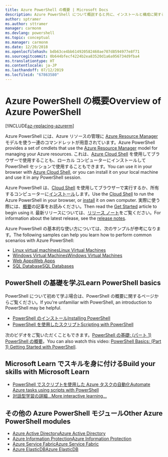 ```yaml
---
title: Azure PowerShell の概要 | Microsoft Docs
description: Azure PowerShell について概説すると共に、インストールと構成に関するページへのリンクを紹介します。
author: sptramer
ms.author: sttramer
manager: carmonm
ms.devlang: powershell
ms.topic: conceptual
ms.manager: carmonm
ms.date: 12/20/2018
ms.openlocfilehash: bdb63ce4bb614920582460ae707d8594977e8f71
ms.sourcegitcommit: 0b644bfecf4224b2ea83520d1a6a956734d9fba4
ms.translationtype: HT
ms.contentlocale: ja-JP
ms.lasthandoff: 07/12/2019
ms.locfileid: "67863580"
---
```

# <a name="overview-of-azure-powershell"></a><span data-ttu-id="e68b1-103">Azure PowerShell の概要</span><span class="sxs-lookup"><span data-stu-id="e68b1-103">Overview of Azure PowerShell</span></span>

[!INCLUDE[az-replacing-azurerm](../includes/az-replacing-azurerm.md)]

<span data-ttu-id="e68b1-104">Azure PowerShell には、Azure リソースの管理に [Azure Resource Manager](/azure/azure-resource-manager/resource-group-overview) モデルを使う一連のコマンドレットが用意されています。</span><span class="sxs-lookup"><span data-stu-id="e68b1-104">Azure PowerShell provides a set of cmdlets that use the [Azure Resource Manager](/azure/azure-resource-manager/resource-group-overview) model for managing your Azure resources.</span></span> <span data-ttu-id="e68b1-105">これは、[Azure Cloud Shell](/azure/cloud-shell/overview) を使用してブラウザーで使用することも、ローカル コンピューターにインストールして PowerShell セッションで使用することもできます。</span><span class="sxs-lookup"><span data-stu-id="e68b1-105">You can use it in your browser with [Azure Cloud Shell](/azure/cloud-shell/overview), or you can install it on your local machine and use it in any PowerShell session.</span></span>

<span data-ttu-id="e68b1-106">Azure PowerShell は、[Cloud Shell](/azure/cloud-shell/overview) を使用してブラウザーで実行するか、所有するコンピューターに[インストール](install-azurerm-ps.md)します。</span><span class="sxs-lookup"><span data-stu-id="e68b1-106">Use the [Cloud Shell](/azure/cloud-shell/overview) to run the Azure PowerShell in your browser, or [install](install-azurerm-ps.md) it on own computer.</span></span> <span data-ttu-id="e68b1-107">実際に使う際には、[概要](get-started-azureps.md)の記事をお読みください。</span><span class="sxs-lookup"><span data-stu-id="e68b1-107">Then read the [Get Started](get-started-azureps.md) article to begin using it.</span></span> <span data-ttu-id="e68b1-108">最新リリースについては、[リリース ノート](release-notes-azureps.md)をご覧ください。</span><span class="sxs-lookup"><span data-stu-id="e68b1-108">For information about the latest release, see the [release notes](release-notes-azureps.md).</span></span>

<span data-ttu-id="e68b1-109">Azure PowerShell の基本的な使い方については、次のサンプルが参考になります。</span><span class="sxs-lookup"><span data-stu-id="e68b1-109">The following samples can help you learn how to perform common scenarios with Azure PowerShell:</span></span>

* [<span data-ttu-id="e68b1-110">Linux virtual machines</span><span class="sxs-lookup"><span data-stu-id="e68b1-110">Linux Virtual Machines</span></span>](/azure/virtual-machines/virtual-machines-linux-powershell-samples?toc=/powershell/azure/toc.json)
* [<span data-ttu-id="e68b1-111">Windows Virtual Machines</span><span class="sxs-lookup"><span data-stu-id="e68b1-111">Windows Virtual Machines</span></span>](/azure/virtual-machines/virtual-machines-windows-powershell-samples?toc=/powershell/azure/toc.json)
* [<span data-ttu-id="e68b1-112">Web Apps</span><span class="sxs-lookup"><span data-stu-id="e68b1-112">Web Apps</span></span>](/azure/app-service-web/app-service-powershell-samples?toc=/powershell/azure/toc.json)
* [<span data-ttu-id="e68b1-113">SQL Database</span><span class="sxs-lookup"><span data-stu-id="e68b1-113">SQL Databases</span></span>](/azure/sql-database/sql-database-powershell-samples?toc=/powershell/azure/toc.json)

## <a name="learn-powershell-basics"></a><span data-ttu-id="e68b1-114">PowerShell の基礎を学ぶ</span><span class="sxs-lookup"><span data-stu-id="e68b1-114">Learn PowerShell basics</span></span>

<span data-ttu-id="e68b1-115">PowerShell について初めて学ぶ場合は、PowerShell の概要に関するページからご覧ください。</span><span class="sxs-lookup"><span data-stu-id="e68b1-115">If you're unfamiliar with PowerShell, an introduction to PowerShell may be helpful.</span></span>

* [<span data-ttu-id="e68b1-116">PowerShell のインストール</span><span class="sxs-lookup"><span data-stu-id="e68b1-116">Installing PowerShell</span></span>](/powershell/scripting/setup/installing-windows-powershell)
* [<span data-ttu-id="e68b1-117">PowerShell を使用したスクリプト</span><span class="sxs-lookup"><span data-stu-id="e68b1-117">Scripting with PowerShell</span></span>](/powershell/scripting/powershell-scripting)

<span data-ttu-id="e68b1-118">次のビデオをご覧いただくこともできます。[PowerShell の基礎: (パート 1) PowerShell の概要](https://channel9.msdn.com/Blogs/Taste-of-Premier/PowerShellBasicsPart1)。</span><span class="sxs-lookup"><span data-stu-id="e68b1-118">You can also watch this video: [PowerShell Basics: (Part 1) Getting Started with PowerShell](https://channel9.msdn.com/Blogs/Taste-of-Premier/PowerShellBasicsPart1).</span></span>

## <a name="build-your-skills-with-microsoft-learn"></a><span data-ttu-id="e68b1-119">Microsoft Learn でスキルを身に付ける</span><span class="sxs-lookup"><span data-stu-id="e68b1-119">Build your skills with Microsoft Learn</span></span>

- [<span data-ttu-id="e68b1-120">PowerShell でスクリプトを使用した Azure タスクの自動化</span><span class="sxs-lookup"><span data-stu-id="e68b1-120">Automate Azure tasks using scripts with PowerShell</span></span>](/learn/modules/automate-azure-tasks-with-powershell/)
- [<span data-ttu-id="e68b1-121">対話型学習の詳細...</span><span class="sxs-lookup"><span data-stu-id="e68b1-121">More interactive learning...</span></span>](/learn/browse/?term=powershell)

## <a name="other-azure-powershell-modules"></a><span data-ttu-id="e68b1-122">その他の Azure PowerShell モジュール</span><span class="sxs-lookup"><span data-stu-id="e68b1-122">Other Azure PowerShell modules</span></span>

* [<span data-ttu-id="e68b1-123">Azure Active Directory</span><span class="sxs-lookup"><span data-stu-id="e68b1-123">Azure Active Directory</span></span>](/powershell/azure/active-directory/)
* [<span data-ttu-id="e68b1-124">Azure Information Protection</span><span class="sxs-lookup"><span data-stu-id="e68b1-124">Azure Information Protection</span></span>](/powershell/azure/aip/)
* [<span data-ttu-id="e68b1-125">Azure Service Fabric</span><span class="sxs-lookup"><span data-stu-id="e68b1-125">Azure Service Fabric</span></span>](/powershell/azure/service-fabric/)
* [<span data-ttu-id="e68b1-126">Azure ElasticDB</span><span class="sxs-lookup"><span data-stu-id="e68b1-126">Azure ElasticDB</span></span>](/powershell/azure/elasticdbjobs/)

